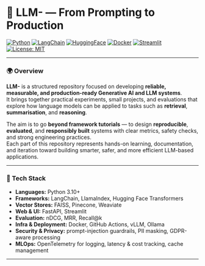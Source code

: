 # 🧠 LLM- — From Prompting to Production

[![Python](https://img.shields.io/badge/python-3.10%2B-blue)]()
[![LangChain](https://img.shields.io/badge/LangChain-Framework-green)]()
[![HuggingFace](https://img.shields.io/badge/Transformers-HF-yellow)]()
[![Docker](https://img.shields.io/badge/Docker-Ready-blue)]()
[![Streamlit](https://img.shields.io/badge/UI-Streamlit-red)]()
[![License: MIT](https://img.shields.io/badge/License-MIT-lightgrey.svg)]()

---

### 🌍 Overview

**LLM-** is a structured repository focused on developing **reliable, measurable, and production-ready Generative AI and LLM systems**.  
It brings together practical experiments, small projects, and evaluations that explore how language models can be applied to tasks such as **retrieval**, **summarisation**, and **reasoning**.  

The aim is to go **beyond framework tutorials** — to design **reproducible**, **evaluated**, and **responsibly built** systems with clear metrics, safety checks, and strong engineering practices.  
Each part of this repository represents hands-on learning, documentation, and iteration toward building smarter, safer, and more efficient LLM-based applications.

---

### 🧱 Tech Stack

- **Languages:** Python 3.10+  
- **Frameworks:** LangChain, LlamaIndex, Hugging Face Transformers  
- **Vector Stores:** FAISS, Pinecone, Weaviate  
- **Web & UI:** FastAPI, Streamlit  
- **Evaluation:** nDCG, MRR, Recall@k  
- **Infra & Deployment:** Docker, GitHub Actions, vLLM, Ollama  
- **Security & Privacy:** prompt-injection guardrails, PII masking, GDPR-aware processing  
- **MLOps:** OpenTelemetry for logging, latency & cost tracking, cache management

---


